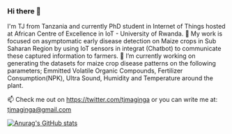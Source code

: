### Hi there 👋

I'm TJ from Tanzania and currently PhD student in Internet of Things hosted at African Centre of Excellence in IoT - University of Rwanda.
🔭 My work is focused on asymptomatic early disease detection on Maize crops in Sub Saharan Region by using IoT sensors in integrat (Chatbot) to communicate these captured information to farmers. 
🌱 I’m currently working on generating the datasets for maize crop  disease patterns on the following parameters; Emmitted Volatile Organic Compounds, Fertilizer Consumption(NPK), Ultra Sound, Humidity and Temperature around the plant.

📫 Check me out on https://twitter.com/tjmaginga or you can write me at: tjmaginga@gmail.com

[![Anurag's GitHub stats](https://github-readme-stats.vercel.app/api?username=tjmaginga)](https://github.com/anuraghazra/github-readme-stats)
